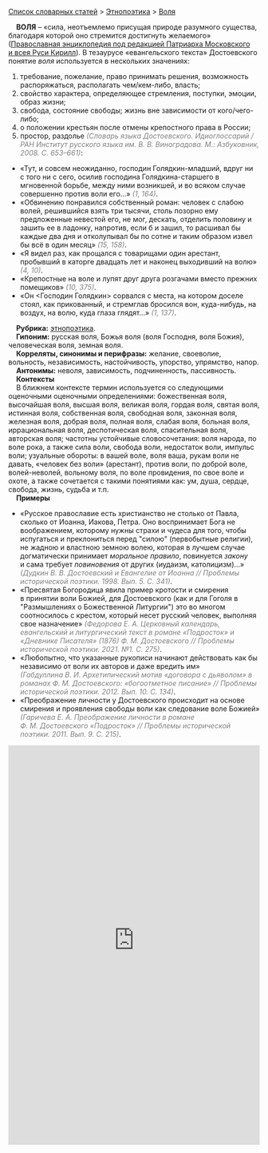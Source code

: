 <style>
st { color: Gray;
  font-style: italic;}
</style>

[Список словарных статей](https://thesaurus-dostoevsky.github.io/Thesaurus/) > [Этнопоэтика](ethnopoe.md) > [Воля](воля.md) 

&nbsp;&nbsp;&nbsp;&nbsp;**ВОЛЯ** – «сила, неотъемлемо присущая природе разумного существа, благодаря которой оно стремится достигнуть желаемого» ([Православная энциклопедия под редакцией Патриарха Московского и всея Руси Кирилл](https://www.pravenc.ru/)).  В тезаурусе «евангельского текста» Достоевского понятие *воля*  используется в нескольких значениях:
1) требование, пожелание, право принимать решения, возможность распоряжаться, располагать чем/кем-либо, власть; 
2) свойство характера, определяющее стремления, поступки, эмоции, образ жизни; 
3) свобода, состояние свободы; жизнь вне зависимости от кого/чего-либо; 
4) о положении крестьян после отмены крепостного права в России; 
5) простор, раздолье <st>(Словарь языка Достоевского. Идиоглоссарий / РАН Институт русского языка им. В. В. Виноградова. М.: Азбуковник, 2008. С. 653–661)</st>:
* «Тут, и совсем неожиданно, господин Голядкин-младший, вдруг ни с того ни с сего, осилив господина Голядкина-старшего в мгновенной борьбе, между ними возникшей, и во всяком случае совершенно против воли его…» <st>(1, 164)</st>.
* «Обвинению понравился собственный роман: человек с слабою волей, решившийся взять три тысячи, столь позорно ему предложенные невестой его, не мог, дескать, отделить половину и зашить ее в ладонку, напротив, если б и зашил, то расшивал бы каждые два дня и отколупывал бы по сотне и таким образом извел бы всё в один месяц» <st>(15, 158)</st>.
* «Я видел раз, как прощался с товарищами один арестант, пробывший в каторге двадцать лет и наконец выходивший на волю» <st>(4, 10)</st>.
* «Крепостные на воле и лупят друг друга розгачами вместо прежних помещиков» <st>(10, 375)</st>.
* «Он \<Господин Голядкин\> сорвался с места, на котором доселе стоял, как прикованный, и стремглав бросился вон, куда-нибудь, на воздух, на волю, куда глаза глядят...» <st>(1, 137)</st>.  

&nbsp;&nbsp;&nbsp;&nbsp;**Рубрика:** [этнопоэтика](ethnopoe.md).  
&nbsp;&nbsp;&nbsp;&nbsp;**Гипоним:** русская воля, Божья воля (воля Господня, воля Божия), человеческая воля,  земная воля.  
&nbsp;&nbsp;&nbsp;&nbsp;**Корреляты, синонимы и перифразы:** желание, своеволие, вольность, независимость, настойчивость, упорство, упрямство, напор.  
&nbsp;&nbsp;&nbsp;&nbsp;**Антонимы:** неволя, зависимость, подчиненность, пассивность.  
&nbsp;&nbsp;&nbsp;&nbsp;**Контексты**  
&nbsp;&nbsp;&nbsp;&nbsp;В ближнем контексте термин используется со следующими оценочными оценочными определениями: божественная воля, высочайшая воля, высшая воля, великая воля, гордая воля, святая воля, истинная воля, собственная воля, свободная воля,  законная воля, железная воля, добрая воля, полная воля, слабая воля, больная воля, иррациональная воля, деспотическая воля, спасительная воля, авторская воля; частотны устойчивые словосочетания: воля народа, по воле рока, а также сила воли, свобода воли, недостаток воли, импульс воли; узуальные обороты: в вашей воле, воля ваша, рукам воли не давать, «человек без воли» (арестант), против воли, по доброй воле, волей-неволей, вольному воля, по  воле провидения, по свое воле и охоте, а также сочетается с такими понятиями как: ум, душа, сердце, свобода, жизнь, судьба и т.п.  <br>
&nbsp;&nbsp;&nbsp;&nbsp;**Примеры**  
* «Русское православие есть христианство не столько от Павла, сколько от Иоанна, Иакова, Петра. Оно воспринимает Бога не воображением, которому нужны страхи и чудеса для того, чтобы испугаться и преклониться перед "силою" (первобытные религии), не жадною и властною земною волею, которая в лучшем случае догматически принимает *моральное правило*, повинуется *закону* и сама требует *повиновения* от других (иудаизм, католицизм)…» <st>(Дудкин В. В. Достоевский и Евангелие от Иоанна // Проблемы исторической поэтики. 1998. Вып. 5. С. 341)</st>.
* «Пресвятая Богородица явила пример кротости и смирения в принятии воли Божией, для Достоевского (как и для Гоголя в "Размышлениях о Божественной Литургии") это во многом соотносилось с крестом, который несет русский человек, выполняя свое назначение» <st>(Федорова Е. А. Церковный календарь, евангельский и литургический текст в романе «Подросток» и «Дневнике Писателя» (1876) Ф. М. Достоевского // Проблемы исторической поэтики. 2021. №1. С. 275)</st>.
* «Любопытно, что указанные рукописи начинают действовать как бы независимо от воли их авторов и даже вредить им» <st>(Габдуллина В. И. Архетипический мотив «договора с дьяволом» в романах Ф. М. Достоевского: «богоотметное писание» // Проблемы исторической поэтики. 2012. Вып. 10. С. 134)</st>.
* «Преображение личности у Достоевского происходит на основе смирения и проявления свободы воли как следование воле Божией» <st>(Гаричева Е. А. Преображение личности в романе Ф. М. Достоевского «Подросток» // Проблемы исторической поэтики. 2011. Вып. 9. С. 215)</st>.


<iframe src="https://thesaurus-dostoevsky.github.io/nk/воля.html" style="border:0px;width:100%;height:800px" allowfullscreen="true" webkitallowfullscreen="true" mozallowfullscreen="true">

